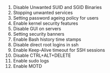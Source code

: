 1.  Disable Unwanted SUID and SGID Binaries
2.  Stopping unwanted services
3.  Setting password ageing policy for users
4.  Enable kernel security features
5.  Disable GUI on servers 
6.  Setting security banners
7.  Enable Bash history time stamps
8.  Disable direct root logins in ssh
9.  Enable Keep-Alive timeout for SSH sessions
10. Disable CTRL+ALT+DELETE
11. Enable sudo logs
12. Enable MOTD
